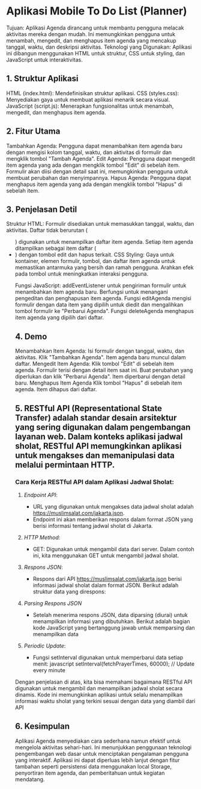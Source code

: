# Aplikasi Mobile To Do List (Planner)
Tujuan: Aplikasi Agenda dirancang untuk membantu pengguna melacak aktivitas mereka dengan mudah. Ini memungkinkan pengguna untuk menambah, mengedit, dan menghapus item agenda yang mencakup tanggal, waktu, dan deskripsi aktivitas.
Teknologi yang Digunakan: Aplikasi ini dibangun menggunakan HTML untuk struktur, CSS untuk styling, dan JavaScript untuk interaktivitas.

## 1. Struktur Aplikasi
HTML (index.html): Mendefinisikan struktur aplikasi. CSS (styles.css): Menyediakan gaya untuk membuat aplikasi menarik secara visual. JavaScript (script.js): Menerapkan fungsionalitas untuk menambah, mengedit, dan menghapus item agenda.

## 2. Fitur Utama
Tambahkan Agenda: Pengguna dapat menambahkan item agenda baru dengan mengisi kolom tanggal, waktu, dan aktivitas di formulir dan mengklik tombol "Tambah Agenda".
Edit Agenda: Pengguna dapat mengedit item agenda yang ada dengan mengklik tombol "Edit" di sebelah item. Formulir akan diisi dengan detail saat ini, memungkinkan pengguna untuk membuat perubahan dan menyimpannya.
Hapus Agenda: Pengguna dapat menghapus item agenda yang ada dengan mengklik tombol "Hapus" di sebelah item.

## 3. Penjelasan Detil
Struktur HTML:
Formulir disediakan untuk memasukkan tanggal, waktu, dan aktivitas. Daftar tidak berurutan (<ul>) digunakan untuk menampilkan daftar item agenda. Setiap item agenda ditampilkan sebagai item daftar (<li>) dengan tombol edit dan hapus terkait.
CSS Styling:
Gaya untuk kontainer, elemen formulir, tombol, dan daftar item agenda untuk memastikan antarmuka yang bersih dan ramah pengguna. Arahkan efek pada tombol untuk meningkatkan interaksi pengguna.

Fungsi JavaScript:
addEventListener untuk pengiriman formulir untuk menambahkan item agenda baru. Berfungsi untuk menangani pengeditan dan penghapusan item agenda. 
Fungsi editAgenda mengisi formulir dengan data item yang dipilih untuk diedit dan mengalihkan tombol formulir ke "Perbarui Agenda".
Fungsi deleteAgenda menghapus item agenda yang dipilih dari daftar.

## 4. Demo
Menambahkan Item Agenda:
Isi formulir dengan tanggal, waktu, dan aktivitas.
Klik "Tambahkan Agenda".
Item agenda baru muncul dalam daftar.
Mengedit Item Agenda:
Klik tombol "Edit" di sebelah item agenda.
Formulir terisi dengan detail item saat ini.
Buat perubahan yang diperlukan dan klik "Perbarui Agenda".
Item diperbarui dengan detail baru.
Menghapus Item Agenda
Klik tombol "Hapus" di sebelah item agenda.
Item dihapus dari daftar.

## 5. RESTful API (Representational State Transfer) adalah standar desain arsitektur yang sering digunakan dalam pengembangan layanan web. Dalam konteks aplikasi jadwal sholat, RESTful API memungkinkan aplikasi untuk mengakses dan memanipulasi data melalui permintaan HTTP.

### Cara Kerja RESTful API dalam Aplikasi Jadwal Sholat:

1. *Endpoint API*:
   - URL yang digunakan untuk mengakses data jadwal sholat adalah https://muslimsalat.com/jakarta.json.
   - Endpoint ini akan memberikan respons dalam format JSON yang berisi informasi tentang jadwal sholat di Jakarta.

2. *HTTP Method*:
   - GET: Digunakan untuk mengambil data dari server. Dalam contoh ini, kita menggunakan GET untuk mengambil jadwal sholat.

3. *Respons JSON*:
   - Respons dari API https://muslimsalat.com/jakarta.json berisi informasi jadwal sholat dalam format JSON. Berikut adalah struktur data yang direspons:
     
4. *Parsing Respons JSON*
   - Setelah menerima respons JSON, data diparsing (diurai) untuk menampilkan informasi yang dibutuhkan. Berikut adalah bagian kode JavaScript yang bertanggung jawab untuk memparsing dan menampilkan data

6. *Periodic Update*:
   - Fungsi setInterval digunakan untuk memperbarui data setiap menit:
     javascript
     setInterval(fetchPrayerTimes, 60000); // Update every minute
     
Dengan penjelasan di atas, kita bisa memahami bagaimana RESTful API digunakan untuk mengambil dan menampilkan jadwal sholat secara dinamis. Kode ini memungkinkan aplikasi untuk selalu menampilkan informasi waktu sholat yang terkini sesuai dengan data yang diambil dari API

## 6. Kesimpulan
Aplikasi Agenda menyediakan cara sederhana namun efektif untuk mengelola aktivitas sehari-hari. Ini menunjukkan penggunaan teknologi pengembangan web dasar untuk menciptakan pengalaman pengguna yang interaktif.
Aplikasi ini dapat diperluas lebih lanjut dengan fitur tambahan seperti persistensi data menggunakan local Storage, penyortiran item agenda, dan pemberitahuan untuk kegiatan mendatang.





